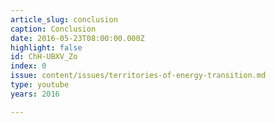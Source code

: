 ```yaml
---
article_slug: conclusion
caption: Conclusion
date: 2016-05-23T08:00:00.000Z
highlight: false
id: ChH-UBXV_Zo
index: 0
issue: content/issues/territories-of-energy-transition.md
type: youtube
years: 2016

---
```

